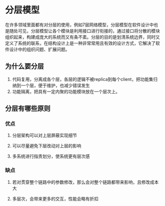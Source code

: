 # 分层模型

在许多领域里面都有对分层的使用，例如7层网络模型，分层模型在软件设计中也是随处可见，分层模型让各个模块是利用接口进行衔接的，通过接口将分散的模块组织起来，构建成庞大的系统而又有条不紊。分层的目的是划清系统边界，同时又定义了系统的联系，在结构设计上是一种非常常用且有效的设计方式，它解决了软件设计中的组织问题、扩展问题。

## 为什么要分层

1. 代码复用，分离成各个层，各层的逻辑不被replica到每个client，把功能集归纳到一个层，便于维护，也减少错误发生
2. 功能隔离，把具有一定内聚的功能模块放在一个层次上。

## 分层有哪些原则

### 优点

1. 分层架构可以对上层屏蔽实现细节

2. 可以尽量避免下层改动对上层的影响

3. 多系统进行指责划分，使系统更有层次感

### 缺点

1. 若对贯穿整个链路中的参数修改，那么会对整个链路都带来影响，且修改成本大

2. 多层次，会带来更多的交互，性能会略有折扣



